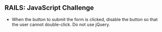 ## RAILS: JavaScript Challenge

* When the button to submit the form is clicked, disable the button so that the user cannot double-click.  Do not use jQuery.

